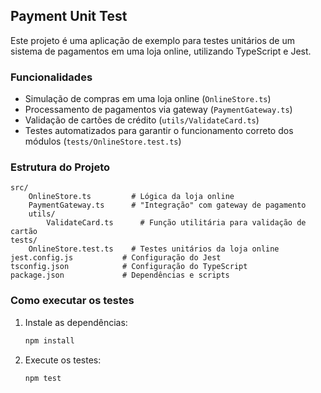 ## Payment Unit Test

Este projeto é uma aplicação de exemplo para testes unitários de um sistema de pagamentos em uma loja online, utilizando TypeScript e Jest.

### Funcionalidades

- Simulação de compras em uma loja online (`OnlineStore.ts`)
- Processamento de pagamentos via gateway (`PaymentGateway.ts`)
- Validação de cartões de crédito (`utils/ValidateCard.ts`)
- Testes automatizados para garantir o funcionamento correto dos módulos (`tests/OnlineStore.test.ts`)

### Estrutura do Projeto

```
src/
	OnlineStore.ts         # Lógica da loja online
	PaymentGateway.ts      # "Integração" com gateway de pagamento
	utils/
		ValidateCard.ts      # Função utilitária para validação de cartão
tests/
	OnlineStore.test.ts    # Testes unitários da loja online
jest.config.js           # Configuração do Jest
tsconfig.json            # Configuração do TypeScript
package.json             # Dependências e scripts
```

### Como executar os testes

1. Instale as dependências:
   ```bash
   npm install
   ```
2. Execute os testes:
   ```bash
   npm test
   ```
